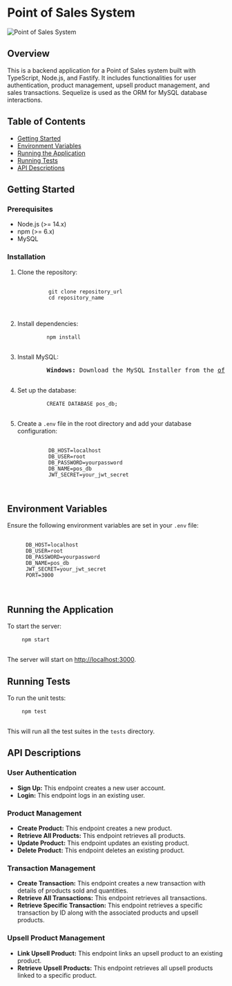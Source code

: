 <!DOCTYPE html>
<html>
<body>
  <h1>Point of Sales System</h1>
  <img src="https://via.placeholder.com/100" alt="Point of Sales System">

  <h2>Overview</h2>
  <p>This is a backend application for a Point of Sales system built with TypeScript, Node.js, and Fastify. It includes functionalities for user authentication, product management, upsell product management, and sales transactions. Sequelize is used as the ORM for MySQL database interactions.</p>

  <h2>Table of Contents</h2>
  <ul>
    <li><a href="#getting-started">Getting Started</a></li>
    <li><a href="#environment-variables">Environment Variables</a></li>
    <li><a href="#running-the-application">Running the Application</a></li>
    <li><a href="#running-tests">Running Tests</a></li>
    <li><a href="#api-descriptions">API Descriptions</a></li>
  </ul>

  <h2 id="getting-started">Getting Started</h2>
  <h3>Prerequisites</h3>
  <ul>
    <li>Node.js (>= 14.x)</li>
    <li>npm (>= 6.x)</li>
    <li>MySQL</li>
  </ul>

  <h3>Installation</h3>
  <ol>
    <li>Clone the repository:
      <pre>
        <code>
          git clone repository_url
          cd repository_name
        </code>
      </pre>
    </li>
    <li>Install dependencies:
      <pre>
        <code>npm install</code>
      </pre>
    </li>
    <li>Install MySQL:
      <pre>
        <strong>Windows:</strong> Download the MySQL Installer from the <a href="https://dev.mysql.com/downloads/installer/">official MySQL website</a> and follow the installation instructions.
      </pre>
    </li>
    <li>Set up the database:
      <pre>
        <code>CREATE DATABASE pos_db;</code>
      </pre>
    </li>
    <li>Create a <code>.env</code> file in the root directory and add your database configuration:
      <pre>
        <code>
          DB_HOST=localhost
          DB_USER=root
          DB_PASSWORD=yourpassword
          DB_NAME=pos_db
          JWT_SECRET=your_jwt_secret
        </code>
      </pre>
    </li>
  </ol>

  <h2 id="environment-variables">Environment Variables</h2>
  <p>Ensure the following environment variables are set in your <code>.env</code> file:</p>
  <pre>
    <code>
      DB_HOST=localhost
      DB_USER=root
      DB_PASSWORD=yourpassword
      DB_NAME=pos_db
      JWT_SECRET=your_jwt_secret
      PORT=3000
    </code>
  </pre>

  <h2 id="running-the-application">Running the Application</h2>
  <p>To start the server:</p>
  <pre>
    <code>npm start</code>
  </pre>
  <p>The server will start on <a href="http://localhost:3000">http://localhost:3000</a>.</p>

  <h2 id="running-tests">Running Tests</h2>
  <p>To run the unit tests:</p>
  <pre>
    <code>npm test</code>
  </pre>
  <p>This will run all the test suites in the <code>tests</code> directory.</p>

  <h2 id="api-descriptions">API Descriptions</h2>
  <h3>User Authentication</h3>
  <ul>
    <li><strong>Sign Up:</strong> This endpoint creates a new user account.</li>
    <li><strong>Login:</strong> This endpoint logs in an existing user.</li>
  </ul>

  <h3>Product Management</h3>
  <ul>
    <li><strong>Create Product:</strong> This endpoint creates a new product.</li>
    <li><strong>Retrieve All Products:</strong> This endpoint retrieves all products.</li>
    <li><strong>Update Product:</strong> This endpoint updates an existing product.</li>
    <li><strong>Delete Product:</strong> This endpoint deletes an existing product.</li>
  </ul>

  <h3>Transaction Management</h3>
  <ul>
    <li><strong>Create Transaction:</strong> This endpoint creates a new transaction with details of products sold and quantities.</li>
    <li><strong>Retrieve All Transactions:</strong> This endpoint retrieves all transactions.</li>
    <li><strong>Retrieve Specific Transaction:</strong> This endpoint retrieves a specific transaction by ID along with the associated products and upsell products.</li>
  </ul>

  <h3>Upsell Product Management</h3>
  <ul>
    <li><strong>Link Upsell Product:</strong> This endpoint links an upsell product to an existing product.</li>
    <li><strong>Retrieve Upsell Products:</strong> This endpoint retrieves all upsell products linked to a specific product.</li>
  </ul>
</body>
</html>

